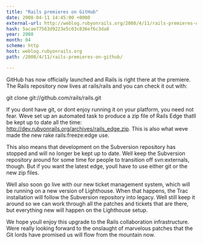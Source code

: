 ```yaml
---
title: "Rails premieres on GitHub"
date: 2008-04-11 14:45:00 +0000
external-url: http://weblog.rubyonrails.org/2008/4/11/rails-premieres-on-github/
hash: 5acae77563d9223e5c03c836ef6c3da8
year: 2008
month: 04
scheme: http
host: weblog.rubyonrails.org
path: /2008/4/11/rails-premieres-on-github/

---
```


GitHub has now officially launched and Rails is right there at the premiere. The Rails repository now lives at rails/rails and you can check it out with:



git clone git://github.com/rails/rails.git


If you dont have git, or dont enjoy running it on your platform, you need not fear. Weve set up an automated task to produce a zip file of Rails Edge thatll be kept up to date all the time: http://dev.rubyonrails.org/archives/rails_edge.zip. This is also what weve made the new rake rails:freeze:edge use.



This also means that development on the Subversion repository has stopped and will no longer be kept up to date. Well keep the Subversion repository around for some time for people to transition off svn:externals, though. But if you want the latest edge, youll have to use either git or the new zip files.



Well also soon go live with our new ticket management system, which will be running on a new version of Lighthouse. When that happens, the Trac installation will follow the Subversion repository into legacy. Well still keep it around so we can work through all the patches and tickets that are there, but everything new will happen on the Lighthouse setup.



We hope youll enjoy this upgrade to the Rails collaboration infrastructure. Were really looking forward to the onslaught of marvelous patches that the Git lords have promised us will flow from the mountain now.
